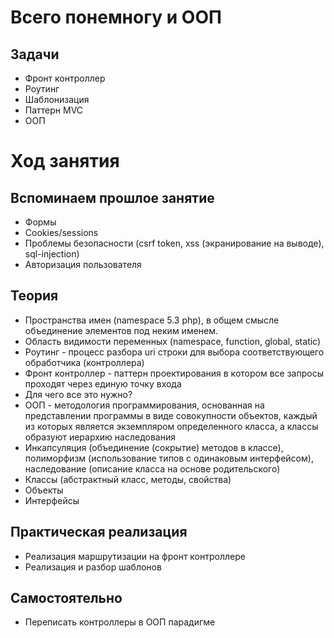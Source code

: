 # Всего понемногу и ООП

## Задачи

* Фронт контроллер
* Роутинг
* Шаблонизация
* Паттерн MVC
* ООП

# Ход занятия

## Вспоминаем прошлое занятие

* Формы
* Cookies/sessions
* Проблемы безопасности (csrf token, xss (экранирование на выводе), sql-injection)
* Авторизация пользователя

## Теория

* Пространства имен (namespace 5.3 php), в общем смысле объединение элементов под неким именем.
* Область видимости переменных (namespace, function, global, static)
* Роутинг - процесс разбора uri cтроки для выбора соответствующего обработчика (контроллера)
* Фронт контроллер - паттерн проектирования в котором все запросы проходят через единую точку входа
* Для чего все это нужно?
* ООП - методология программирования, основанная на представлении программы в виде совокупности объектов, каждый из которых является экземпляром определенного класса, а классы образуют иерархию наследования
* Инкапсуляция (объединение (сокрытие) методов в классе), полиморфизм (использование типов с одинаковым интерфейсом), наследование (описание класса на основе родительского)
* Классы (абстрактный класс, методы, свойства)
* Объекты
* Интерфейсы

## Практическая реализация

* Реализация маршрутизации на фронт контроллере
* Реализация и разбор шаблонов

## Самостоятельно

* Переписать контроллеры в ООП парадигме